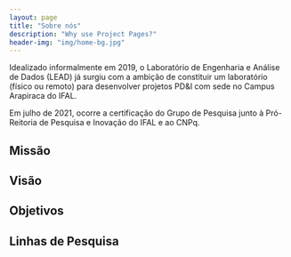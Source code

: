 ```yaml
---
layout: page
title: "Sobre nós"
description: "Why use Project Pages?"
header-img: "img/home-bg.jpg"
---
```


Idealizado informalmente em 2019, o Laboratório de Engenharia e Análise de Dados (LEAD) já surgiu com a ambição de constituir um laboratório (físico ou remoto) para desenvolver projetos PD&I com sede no Campus Arapiraca do IFAL.

Em julho de 2021, ocorre a certificação do Grupo de Pesquisa junto à Pró-Reitoria de Pesquisa e Inovação do IFAL e ao CNPq.
	
<h2>Missão</h2>

<h2>Visão</h2>

<h2>Objetivos</h2>

<h2>Linhas de Pesquisa</h2>